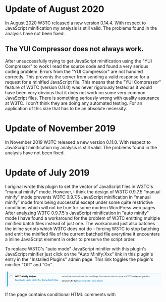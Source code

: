 # Update of August 2020

In August 2020 W3TC released a new version 0.14.4. With respect to JavaScript
minification my analysis is still valid. The problems found in the analysis have not
been fixed.

## The YUI Compressor does not always work.

After unsuccessfully trying to get JavaScript minification using the "YUI Compressor" to work
I read the source code and found a very serious coding problem.  Errors from the "YUI Compressor"
are not handled correctly. This prevents the server from sending a valid response for a request
for a minified JavaScript file. This means that the "YUI Compressor" feature of W3TC (version
0.11.0) was never rigorously tested as it would have been very obvious that it does not work
on some very common JavaScript files. There is something seriously wrong with quality assurance
at W3TC. I don't think they are doing any automated testing. For an application of this size that
has to be an absolute necessity.

# Update of November 2019

In November 2019 W3TC released a new version 0.11.0. With respect to JavaScript
minification my analysis is still valid. The problems found in the analysis have not
been fixed.

# Update of July 2019

I original wrote this plugin to set the vector of JavaScript files in W3TC's
"manual minify" mode. However, I think the design of W3TC 0.9.7.5 “manual minify”
mode prevents W3TC 0.9.7.5 JavaScript minification in “manual minify” mode from
being successful except under some quite restrictive conditions which will not be
true for some modern WordPress web pages. After analyzing W3TC 0.9.7.5's JavaScript
minification in "auto minify" mode I have found a workaround for the problem of
W3TC emitting multiple minified batch files instead of just one. The workaround just
also batches the inline scripts which W3TC does not do - forcing W3TC to stop
batching and emit the minified file of the current batched file everytime it 
encounters a inline JavaScript element in order to preserve the script order.

To replace W3TC's "auto mode" JavaScript minifier with this plugin's JavaScript minifier
just click on the "Auto Minify:Xxx" link in this plugin's entry in the "Installed Plugins"
admin page. This link toggles the plugin's minifier "Off" and "On".

![Screenshot](https://raw.githubusercontent.com/magenta-cuda/alt-w3tc-minify/master/assets/plugin_entry_screenshot.png)

If the page contains conditional HTML comments with <script> elements, e.g.

    <!--[if lte IE 8]> <script>...</script> <![endif]-->

then there may be a problem caused by incorrect order of <script> element execution as these <script>
elements are emitted in their original location and the minified batch files may have
moved relative to that location. I am still trying to find a workaound for this.

*W3TC 0.9.7.5 removes all HTML comments before processing <script> elements - see Minify_AutoJs::execute().
Unfortunately, this removes the <script> elements included inside HTML comments. In particular, W3TC is
also not handling <script> elements embedded inside HTML comments correctly with respect to <script>
order execution. This in fact is what is making solving this problem difficult.*

# The original README

The W3 Total Cache auto minify mode does not work on my web site. The problem
is the order of the JavaScript files using the auto minify mode is different
from the order without minification. This results in undefined JavaScript
function errors. W3TC has a help tool for manually setting the order of
JavaScript files. I think this tool is tiresome to use. I just want to have
the same order as without minification. So, I wrote this plugin to do this.

There is a significant restriction when using manual minify mode. W3TC in
manual minify mode cannot handle templates loaded using the 'template_include'
filter. I have a [topic](https://wordpress.org/support/topic/problem-in-manual-minify-mode-when-a-plugin-uses-the-filter-template_include/) in the WordPress support forum on this problem.
I find the response very confusing. This problem really does exists and can be
verified by reading W3TC's source code. W3TC needs to know the template that
WordPress will use. The W3TC function Minify_Plugin::get_template() in the file
"Minify_Plugin.php" is used to do this and is implemented by duplicating
the code in WordPress's wp-includes/template-loader.php. Unfortunately it doesn't
apply the filter 'template_include' causing it to return the wrong theme if this
filter overrides the theme selected by the code in wp-includes/template-loader.php.

In May 2020 I again checked the code of Minify_Plugin::get_template() for version 0.13.3
of W3TC against the code of template-loader.php for version 5.4.1 of WordPress.
Minify_Plugin::get_template() is now even more out of sync. The correct implementation of
Minify_Plugin::get_template() is dependent on it being a faithful duplicate of the
code in WordPress's wp-includes/template-loader.php. This requires W3TC to manual
update it everytime WordPress's wp-includes/template-loader.php is updated and this
is not being done.

# My Analysis of W3TC 0.9.7.5 JavaScript Minification

## manual mode

In my opinion WT3C 0.9.7.5 in "Manual Minify" mode also has a significant design flaw.
WordPress may decorate the <script> tag of the JavaScript file by prepending 
"localize", "translation", "before" inline <script> elements and appending a
"after" inline <script> element. It may also bracket the script tag with a 
conditional HTML comment.

    <!--[if lt IE 9]>
    <script type='text/javascript'>/* localize script */</script>
    <![endif]-->
    <!--[if lt IE 9]>
    <script type='text/javascript'>/* translation script */</script>
    <script type='text/javascript'>/* before script */</script>
    <script type='text/javascript' src='http://url/of/the/file.js'></script><!-- THIS IS THE TAG OF THE ACTUAL JAVASCRIPT FILE -->
    <script type='text/javascript'>/* after script */</script>
    <![endif]-->

In "Manual Minify" mode the "localize", "translation", "before" and "after"
scripts are emitted in their normal location. But the <script> tag of the
JavaScript file is not emitted but instead the code of the JavaScript file
is appended to a batch file which is emitted in another location. This means
that the order of the execution of the code in the "localize", "translation",
"before", and "after" inline <script> elements and the code of the JavaScript
file included in the batch file may not be correct. The obvious solution is to
also append the code in the "localize", "translation", "before" and "after"
inline <script> elements into the batch file along with the code of the
JavaScript file. However, W3TC does not do this.

Another problem is W3TC in "Manual Minify" mode selects the minified file to
use based on the template used to generate the web page. This template can be
dynamically changed using the filter "template_include". Unfortunately, W3TC
continues to use the initial template that WordPress selected and not the
dynamically selected template of the filter "template_include".

Further, since the minified file is selected based on the template used to generate
the webpage, W3TC is assuming that the JavaScript files used by all web pages
generated from the same template are the same. On many modern WordPress web
pages this isn't true. A JavaScript file can be dynamically included in a web
page. E.g., "admin-bar.js" is included on a web page only if the administrator
is logged in.

If you are interested in verifying the above for yourself you can find the
implementation of W3TC 0.9.7.5 JavaScript minification in "manual mode" in the
function Minify_Plugin::ob_callback() in the file "Minify_Plugin.php". The
problem with the filter 'template_include' is caused by the function
Minify_Plugin::get_template() which just duplicates the code in WordPress's 
wp-includes/template-loader.php except it doesn't include the filter.

## auto mode

WT3C 0.9.7.5 in "Auto Minify" mode also does not batch the "localize",
"translation", "before" and "after" inline <script> elements. Rather it stops
batching when it encounters a "localize", "translation", "before" or "after"
inline <script> element" and flushes the current batch file, emits the inline
script element and starts a new batch file. This results in multiple batch
files instead of one.
 
    <script>/* some "localize", "translation" or "before" script */</script>
    <script src="http://localhost/wp-content/cache/minify/0ae95.js"></script>
    <script>/* some "localize", "translation" or "before" script */</script>
    <script src="http://localhost/wp-content/cache/minify/dc06c.js"></script>
    <script>/* some "localize", "translation" or "before" script */</script>
    <script src="http://localhost/wp-content/cache/minify/63a69.js"></script>
    <script>/* some "localize", "translation" or "before" script */</script>
    <script src="http://localhost/wp-content/cache/minify/b4041.js"></script>
    <script>/* some "localize", "translation" or "before" script */</script>
    <script src="http://localhost/wp-content/cache/minify/ab379.js"></script>
    <!--[if lt IE 9]>"
    <script>/* some "localize" script */</script>
    <![endif]-->
    <!--[if lt IE 9]>
    <script>/* some "translation" or "before" script */</script>
    <script src="http://localhost/wp-content/plugins/.../some-javascript-file.js"></script>
    <script>/* some "after" script */</script>
    <![endif]-->

If you are interested in verifying the above for yourself you can find the
implementation of W3TC 0.9.7.5 JavaScript minification in "auto mode" in the
class Minify_AutoJs in the file "Minify_AutoJs.php".

# Simplified Description of W3TC's JavaScript Minification Algorithms

## manual mode

Using PHP's output buffering - ob_start() - W3TC edits the output buffer before it is
sent to browser. W3TC removes <script> elements with a "src" attribute set to a JavaScript
file in a "include", "include-body" or "include-footer" minified file. W3TC inserts
immediately after the <head> tag a <script> element with "src" attribute set to the "include"
minified file, inserts immediately after the <body> tag a <script> element with "src" attribute
set to the "include-body" minified file and inserts just before the </body> tag a <script>
element with "src" attribute set to the "include-footer" minified file. <script> elements
without a "src" attribute are not modified. This algorithm is implemented by W3TC 0.9.7.5
in the function Minify_Plugin::ob_callback() in the file "Minify_Plugin.php".

## auto mode

Using PHP's output buffering - ob_start() - W3TC edits the output buffer before it is
sent to browser. W3TC searches for the next <script> element. If this <script> element
has a "src" attribute the element is removed and the JavaScript file of the "src"
attribute is appended to the current vector of files to be minified. If this <script>
element does not have a "src" attribute a <script> element is inserted before this element.
This inserted <script> element has a "src" attribute set to a minified file whose contents
is the concatenation of the contents of the files in current vector of files to be minified.
The current vector of files to be minified is reset to empty and the search for the next <script>
element is repeated. N.B. the <script> element without a "src" attribute is not modified.
This algorithm is implemented by W3TC 0.9.7.5 in the class Minify_AutoJs in the file
"Minify_AutoJs.php".
 
# Persistent W3TC 0.9.7.5 JavaScript Minification Data

The parameters for minification can be found in the "minify.*" properties of W3TC's JSON configuration
file. This file can be downloaded using "Export configuration:" on W3TC's "General Settings" page.

The minified files are found in the folder .../wp-content/cache/minify.

The list of files contained in a minified file is saved in the WordPress option "w3tc_minify".

    php wp-cli.phar eval 'print_r(json_decode(get_option("w3tc_minify"),true));'  
